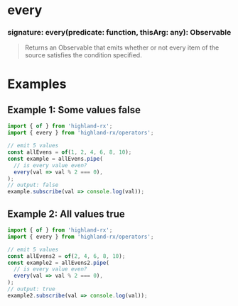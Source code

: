 # every
### signature: every(predicate: function, thisArg: any): Observable
> Returns an Observable that emits whether or not every item of the source satisfies the condition specified.

# Examples
## Example 1: Some values false
```javascript
import { of } from 'highland-rx';
import { every } from 'highland-rx/operators';

// emit 5 values
const allEvens = of(1, 2, 4, 6, 8, 10);
const example = allEvens.pipe(
  // is every value even?
  every(val => val % 2 === 0),
);
// output: false
example.subscribe(val => console.log(val));
```

## Example 2: All values true
```javascript
import { of } from 'highland-rx';
import { every } from 'highland-rx/operators';

// emit 5 values
const allEvens2 = of(2, 4, 6, 8, 10);
const example2 = allEvens2.pipe(
  // is every value even?
  every(val => val % 2 === 0),
);
// output: true
example2.subscribe(val => console.log(val));
```
